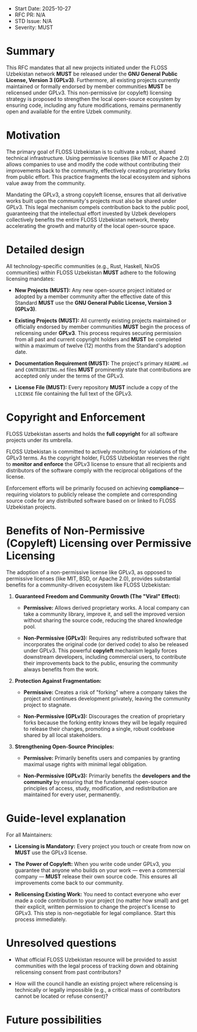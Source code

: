 - Start Date: 2025-10-27
- RFC PR: N/A
- STD Issue: N/A
- Severity: MUST

# Summary

This RFC mandates that all new projects initiated under the FLOSS Uzbekistan
network **MUST** be released under the **GNU General Public License,
Version 3 (GPLv3)**. Furthermore, all existing projects currently maintained
or formally endorsed by member communities **MUST** be relicensed under
GPLv3. This non-permissive (or copyleft) licensing strategy is proposed to
strengthen the local open-source ecosystem by ensuring code, including any
future modifications, remains permanently open and available for the entire
Uzbek community.

# Motivation

The primary goal of FLOSS Uzbekistan is to cultivate a robust, shared
technical infrastructure. Using permissive licenses (like MIT or Apache
2.0) allows companies to use and modify the code without contributing their
improvements back to the community, effectively creating proprietary forks
from public effort. This practice fragments the local ecosystem and siphons
value away from the community.

Mandating the GPLv3, a strong copyleft license, ensures that all derivative
works built upon the community's projects must also be shared under GPLv3. This
legal mechanism compels contribution back to the public pool, guaranteeing that
the intellectual effort invested by Uzbek developers collectively benefits
the entire FLOSS Uzbekistan network, thereby accelerating the growth and
maturity of the local open-source space.

# Detailed design

All technology-specific communities (e.g., Rust, Haskell, NixOS communities)
within FLOSS Uzbekistan **MUST** adhere to the following licensing mandates:

- **New Projects (MUST):** Any new open-source project initiated or adopted
by a member community after the effective date of this Standard **MUST**
use the **GNU General Public License, Version 3 (GPLv3)**.

- **Existing Projects (MUST):** All currently existing projects maintained
or officially endorsed by member communities **MUST** begin the process of
relicensing under **GPLv3**. This process requires securing permission from
all past and current copyright holders and **MUST** be completed within a
maximum of twelve (12) months from the Standard's adoption date.

- **Documentation Requirement (MUST):** The project's primary `README.md`
and `CONTRIBUTING.md` files **MUST** prominently state that contributions
are accepted only under the terms of the GPLv3.

- **License File (MUST):** Every repository **MUST** include a copy of the
`LICENSE` file containing the full text of the GPLv3.

# Copyright and Enforcement

FLOSS Uzbekistan asserts and holds the **full copyright** for all software
projects under its umbrella.

FLOSS Uzbekistan is committed to actively monitoring for violations of the
GPLv3 terms. As the copyright holder, FLOSS Uzbekistan reserves the right to
**monitor and enforce** the GPLv3 license to ensure that all recipients and
distributors of the software comply with the reciprocal obligations of the
license.

Enforcement efforts will be primarily focused on achieving
**compliance**—requiring violators to publicly release the complete and
corresponding source code for any distributed software based on or linked to
FLOSS Uzbekistan projects.

# Benefits of Non-Permissive (Copyleft) Licensing over Permissive Licensing

The adoption of a non-permissive license like GPLv3, as opposed to permissive
licenses (like MIT, BSD, or Apache 2.0), provides substantial benefits for
a community-driven ecosystem like FLOSS Uzbekistan:

1. **Guaranteed Freedom and Community Growth (The "Viral" Effect):**

    - **Permissive:** Allows derived proprietary works. A local company
    can take a community library, improve it, and sell the improved version
    without sharing the source code, reducing the shared knowledge pool.

    - **Non-Permissive (GPLv3):** Requires any redistributed software that
    incorporates the original code (or derived code) to also be released under
    GPLv3. This powerful **copyleft** mechanism legally forces downstream
    developers, including commercial users, to contribute their improvements
    back to the public, ensuring the community always benefits from the work.

2. **Protection Against Fragmentation:**

    - **Permissive:** Creates a risk of "forking" where a company takes
    the project and continues development privately, leaving the community
    project to stagnate.

    - **Non-Permissive (GPLv3):** Discourages the creation of proprietary
    forks because the forking entity knows they will be legally required
    to release their changes, promoting a single, robust codebase shared by
    all local stakeholders.

3. **Strengthening Open-Source Principles:**

    - **Permissive:** Primarily benefits users and companies by granting
    maximal usage rights with minimal legal obligation.

    - **Non-Permissive (GPLv3):** Primarily benefits the **developers and
    the community** by ensuring that the fundamental open-source principles
    of access, study, modification, and redistribution are maintained for
    every user, permanently.

# Guide-level explanation

For all Maintainers:

- **Licensing is Mandatory:** Every project you touch or create from now on
**MUST** use the GPLv3 license.

- **The Power of Copyleft:** When you write code under GPLv3, you guarantee
that anyone who builds on your work — even a commercial company — **MUST**
release their own source code. This ensures all improvements come back to
our community.

- **Relicensing Existing Work:** You need to contact everyone who ever made
a code contribution to your project (no matter how small) and get their
explicit, written permission to change the project's license to GPLv3. This
step is non-negotiable for legal compliance. Start this process immediately.

# Unresolved questions

- What official FLOSS Uzbekistan resource will be provided to assist
communities with the legal process of tracking down and obtaining relicensing
consent from past contributors?

- How will the council handle an existing project where relicensing is
technically or legally impossible (e.g., a critical mass of contributors
cannot be located or refuse consent)?

# Future possibilities
